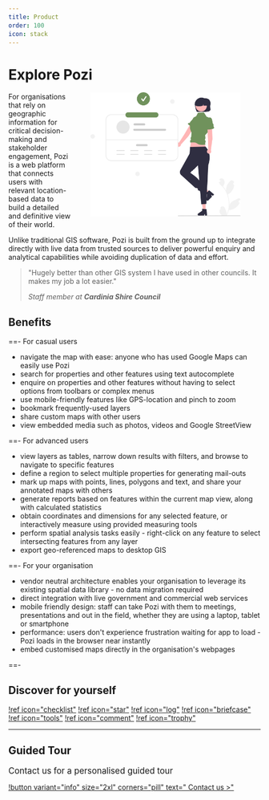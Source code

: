 ```yaml
---
title: Product
order: 100
icon: stack
---
```


# Explore Pozi

<img src="/static/img/undraw/undraw_information_tab_re_f0w3.svg" alt="" style="float:right;width:300px;margin:0px 40px;">

For organisations that rely on geographic information for critical decision-making and stakeholder engagement, Pozi is a web platform that connects users with relevant location-based data to build a detailed and definitive view of their world.

Unlike traditional GIS software, Pozi is built from the ground up to integrate directly with live data from trusted sources to deliver powerful enquiry and analytical capabilities while avoiding duplication of data and effort.

> "Hugely better than other GIS system I have used in other councils. It makes my job a lot easier.​"
>
> *Staff member at **Cardinia Shire Council***

## Benefits

==- For casual users

* navigate the map with ease: anyone who has used Google Maps can easily use Pozi
* search for properties and other features using text autocomplete
* enquire on properties and other features without having to select options from toolbars or complex menus
* use mobile-friendly features like GPS-location and pinch to zoom
* bookmark frequently-used layers
* share custom maps with other users
* view embedded media such as photos, videos and Google StreetView

==- For advanced users

* view layers as tables, narrow down results with filters, and browse to navigate to specific features
* define a region to select multiple properties for generating mail-outs
* mark up maps with points, lines, polygons and text, and share your annotated maps with others
* generate reports based on features within the current map view, along with calculated statistics
* obtain coordinates and dimensions for any selected feature, or interactively measure using provided measuring tools
* perform spatial analysis tasks easily - right-click on any feature to select intersecting features from any layer
* export geo-referenced maps to desktop GIS

==- For your organisation

* vendor neutral architecture enables your organisation to leverage its existing spatial data library - no data migration required
* direct integration with live government and commercial web services
* mobile friendly design: staff can take Pozi with them to meetings, presentations and out in the field, whether they are using a laptop, tablet or smartphone
* performance: users don't experience frustration waiting for app to load - Pozi loads in the browser near instantly
* embed customised maps directly in the organisation's webpages

==-

## Discover for yourself

[!ref icon="checklist"](/features/)
[!ref icon="star"](/showcase/)
[!ref icon="log"](/changelog/)
[!ref icon="briefcase"](/pricing/)
[!ref icon="tools"](/how-it-works/)
[!ref icon="comment"](/faq/)
[!ref icon="trophy"](/upgrade/)

---

## Guided Tour

<big>Contact us for a personalised guided tour</big>

[!button variant="info" size="2xl" corners="pill" text="&nbsp;Contact us >"](/contact/)
